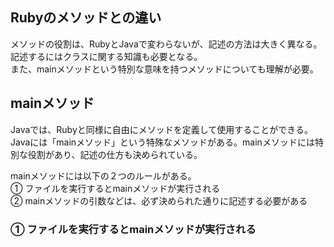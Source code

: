 ## Rubyのメソッドとの違い  
メソッドの役割は、RubyとJavaで変わらないが、記述の方法は大きく異なる。記述するにはクラスに関する知識も必要となる。  
また、mainメソッドという特別な意味を持つメソッドについても理解が必要。  
## mainメソッド  
Javaでは、Rubyと同様に自由にメソッドを定義して使用することができる。  
Javaには「mainメソッド」という特殊なメソッドがある。mainメソッドには特別な役割があり、記述の仕方も決められている。  

mainメソッドには以下の２つのルールがある。  
① ファイルを実行するとmainメソッドが実行される  
② mainメソッドの引数などは、必ず決められた通りに記述する必要がある  
### ① ファイルを実行するとmainメソッドが実行される  

